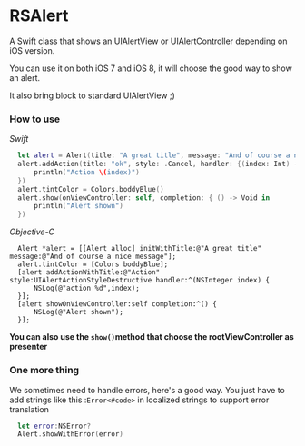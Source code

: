 RSAlert
=======

A Swift class that shows an UIAlertView or UIAlertController depending on iOS version.

You can use it on both iOS 7 and iOS 8, it will choose the good way to show an alert.

It also bring block to standard UIAlertView ;)

### How to use
*Swift*
``` Swift
  let alert = Alert(title: "A great title", message: "And of course a nice message")
  alert.addAction(title: "ok", style: .Cancel, handler: {(index: Int) -> Void in
      println("Action \(index)")
  })
  alert.tintColor = Colors.boddyBlue()
  alert.show(onViewController: self, completion: { () -> Void in 
      println("Alert shown")
  })
```

*Objective-C*
``` ObjC
  Alert *alert = [[Alert alloc] initWithTitle:@"A great title" message:@"And of course a nice message"];
  alert.tintColor = [Colors boddyBlue];
  [alert addActionWithTitle:@"Action" style:UIAlertActionStyleDestructive handler:^(NSInteger index) {
      NSLog(@"action %d",index);
  }];
  [alert showOnViewController:self completion:^() {
      NSLog(@"Alert shown");
  }];
```

**You can also use the `show()`method that choose the rootViewController as presenter**

### One more thing

We sometimes need to handle errors, here's a good way. You just have to add strings like this :`Error<#code>` in localized strings to support error translation

```Swift
  let error:NSError?
  Alert.showWithError(error)
```

